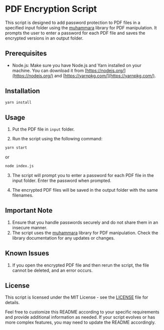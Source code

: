 # PDF Encryption Script

This script is designed to add password protection to PDF files in a specified input folder using the [muhammara](https://github.com/julianhille/Muhammarajs) library for PDF manipulation. It prompts the user to enter a password for each PDF file and saves the encrypted versions in an output folder.

## Prerequisites

- Node.js: Make sure you have Node.js and Yarn installed on your machine. You can download it from [https://nodejs.org/](https://nodejs.org/) and [https://yarnpkg.com/](https://yarnpkg.com/).

## Installation

``` bash
yarn install
```

## Usage

1. Put the PDF file in `input` folder.

2. Run the script using the following command:

``` bash
yarn start
```

or

``` bash
node index.js
```

3. The script will prompt you to enter a password for each PDF file in the input folder. Enter the password when prompted.

4. The encrypted PDF files will be saved in the output folder with the same filenames.

## Important Note

1. Ensure that you handle passwords securely and do not share them in an insecure manner.
2. The script uses the [muhammara](https://www.npmjs.com/package/muhammara) library for PDF manipulation. Check the library documentation for any updates or changes.

## Known Issues

1. If you open the encrypted PDF file and then rerun the script, the file cannot be deleted, and an error occurs.

## License
This script is licensed under the MIT License - see the [LICENSE](LICENSE) file for details.

Feel free to customize this README according to your specific requirements and provide additional information as needed. If your script evolves or has more complex features, you may need to update the README accordingly.
